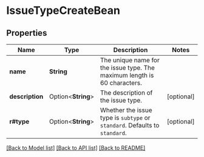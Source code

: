 # IssueTypeCreateBean

## Properties

Name | Type | Description | Notes
------------ | ------------- | ------------- | -------------
**name** | **String** | The unique name for the issue type. The maximum length is 60 characters. | 
**description** | Option<**String**> | The description of the issue type. | [optional]
**r#type** | Option<**String**> | Whether the issue type is `subtype` or `standard`. Defaults to `standard`. | [optional]

[[Back to Model list]](../README.md#documentation-for-models) [[Back to API list]](../README.md#documentation-for-api-endpoints) [[Back to README]](../README.md)


